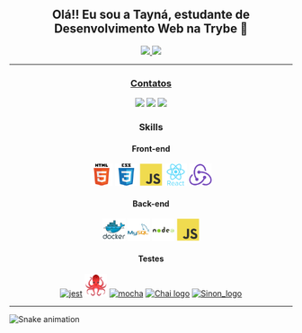 <h2 align="center"> Olá!! Eu sou a Tayná, estudante de Desenvolvimento Web na Trybe 🚀 </h2>
<div align="center">
  <a href="https://github.com/Tayna-Silva-Macedo">
  <img height="160em" src="https://github-readme-stats.vercel.app/api?username=Tayna-Silva-Macedo&show_icons=true&theme=dracula&include_all_commits=true&count_private=true"/>
  <img height="160em" src="https://github-readme-stats.vercel.app/api/top-langs/?username=Tayna-Silva-Macedo&layout=compact&langs_count=7&theme=dracula"/>
</div>
  
---

<h3 align="center"> Contatos </h3>

<div align="center"> 
  <a href="https://www.instagram.com/tayna_macedo_/" target="_blank"><img src="https://img.shields.io/badge/-Instagram-%23E4405F?style=for-the-badge&logo=instagram&logoColor=white" target="_blank"></a>
  <a href="https://www.linkedin.com/in/tayna-macedo/" target="_blank"><img src="https://img.shields.io/badge/-LinkedIn-%230077B5?style=for-the-badge&logo=linkedin&logoColor=white" target="_blank"></a>
  <a href = "mailto:tayna_sm1996@hotmail.com"><img src="https://img.shields.io/badge/Microsoft_Outlook-0078D4?style=for-the-badge&logo=microsoft-outlook&logoColor=white" target="_blank"></a>
</div>
  
<h3 align="center"> Skills </h3>

<h4 align="center"> Front-end </h4>

<p align="center">
  <a href="https://www.w3schools.com/html" target="_blank" rel="noreferrer"><img src="https://raw.githubusercontent.com/devicons/devicon/master/icons/html5/html5-original-wordmark.svg" alt="html5" width="40" height="40"/></a>
  <a href="https://www.w3schools.com/css/" target="_blank" rel="noreferrer"><img src="https://raw.githubusercontent.com/devicons/devicon/master/icons/css3/css3-original-wordmark.svg" alt="css3" width="40" height="40"/></a>
  <a href="https://developer.mozilla.org/en-US/docs/Web/JavaScript" target="_blank" rel="noreferrer"><img src="https://raw.githubusercontent.com/devicons/devicon/master/icons/javascript/javascript-original.svg" alt="javascript" width="40" height="40"/></a>
  <a href="https://reactjs.org/" target="_blank" rel="noreferrer"><img src="https://raw.githubusercontent.com/devicons/devicon/master/icons/react/react-original-wordmark.svg" alt="react" width="40" height="40"/></a>
  <a href="https://redux.js.org" target="_blank" rel="noreferrer"><img src="https://raw.githubusercontent.com/devicons/devicon/master/icons/redux/redux-original.svg" alt="redux" width="40" height="40"/></a>
</p>

<h4 align="center"> Back-end </h4>

<p align="center">
  <a href="https://www.docker.com/" target="_blank" rel="noreferrer"><img src="https://raw.githubusercontent.com/devicons/devicon/master/icons/docker/docker-original-wordmark.svg" alt="docker" width="40" height="40"/></a>
  <a href="https://www.mysql.com/" target="_blank" rel="noreferrer"><img src="https://raw.githubusercontent.com/devicons/devicon/master/icons/mysql/mysql-original-wordmark.svg" alt="mysql" width="40" height="40"/></a>
  <a href="https://nodejs.org" target="_blank" rel="noreferrer"><img src="https://raw.githubusercontent.com/devicons/devicon/master/icons/nodejs/nodejs-original-wordmark.svg" alt="nodejs" width="40" height="40"/></a>
  <a href="https://developer.mozilla.org/en-US/docs/Web/JavaScript" target="_blank" rel="noreferrer"><img src="https://raw.githubusercontent.com/devicons/devicon/master/icons/javascript/javascript-original.svg" alt="javascript" width="40" height="40"/></a>
</p>

<h4 align="center"> Testes </h4>

<p align="center">
  <a href="https://jestjs.io" target="_blank" rel="noreferrer"><img src="https://www.vectorlogo.zone/logos/jestjsio/jestjsio-icon.svg" alt="jest" width="40" height="40"/></a>
  <a href="https://testing-library.com/docs/" target="_blank" rel="noreferrer"><img src="https://raw.githubusercontent.com/testing-library/dom-testing-library/main/other/octopus.png" height="40" width="40" alt="Testing Library" /></a>
  <a href="https://mochajs.org" target="_blank" rel="noreferrer"><img src="https://www.vectorlogo.zone/logos/mochajs/mochajs-icon.svg" alt="mocha" width="40" height="40"/></a>
  <a href="https://www.chaijs.com" target="_blank" rel="noreferrer"><img src="https://opencollective-production.s3-us-west-1.amazonaws.com/76dc6780-9bb2-11e8-927c-71f29759abab.png" height="40" alt="Chai logo"/></a>
  <a href="https://sinonjs.org" target="_blank" rel="noreferrer"><img src="https://sinonjs.org/assets/images/logo.png" height="45" alt="Sinon_logo"/></a>
</p>

---
  
![Snake animation](https://github.com/Tayna-Silva-Macedo/Tayna-Silva-Macedo/blob/output/github-contribution-grid-snake.svg)
